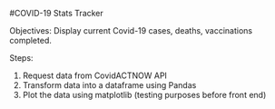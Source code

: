 #COVID-19 Stats Tracker

Objectives:
Display current Covid-19 cases, deaths, vaccinations completed.

Steps:
1. Request data from CovidACTNOW API
2. Transform data into a dataframe using Pandas
3. Plot the data using matplotlib (testing purposes before front end)
